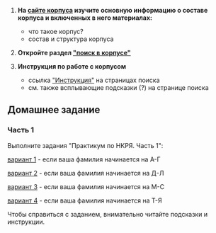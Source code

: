 1. **На [сайте корпуса](http://ruscorpora.ru/) изучите основную информацию о составе корпуса и включенных в него материалах:**
     * что такое корпус?
     * состав и структура корпуса

2. **Откройте раздел ["поиск в корпусе"](http://ruscorpora.ru/search-main.html)**

3. **Инструкция по работе с корпусом**
     * ссылка ["Инструкция"](http://ruscorpora.ru/instruction-main.pdf) на страницах поиска
     * см. также всплывающие подсказки (?) на странице поиска

## Домашнее задание
### Часть 1
Выполните задания "Практикум по НКРЯ. Часть 1":

[вариант 1](https://goo.gl/forms/yGZ2RXT5JIelHdoS2) - если ваша фамилия начинается на А-Г

[вариант 2](https://goo.gl/forms/QK0yUv3cSpweexgj1) - если ваша фамилия начинается на Д-Л

[вариант 3](https://goo.gl/forms/6wxpvcG9rp8rz5sj2) - если ваша фамилия начинается на М-С

[вариант 4](https://goo.gl/forms/WoTkvSdLlgPoOMtH2) - если ваша фамилия начинается на Т-Я

Чтобы справиться с заданием, внимательно читайте подсказки и инструкции.

